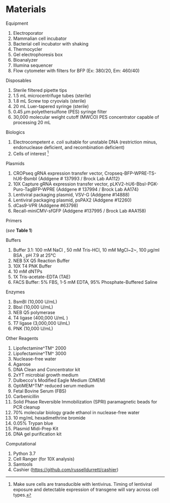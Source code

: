 # Materials

Equipment

1.  Electroporator
2.  Mammalian cell incubator
3.  Bacterial cell incubator with shaking
4.  Thermocycler
5.  Gel electrophoresis box
6.  Bioanalyzer
7.  Illumina sequencer
8.  Flow cytometer with filters for BFP (Ex: 380/20, Em: 460/40)

Disposables

1.  Sterile filtered pipette tips
2.  1.5 mL microcentrifuge tubes (sterile)
3.  1.8 mL Screw top cryovials (sterile)
4.  20 mL Luer-tapered syringe (sterile)
5.  0.45 $\mu$m polyethersulfone (PES) syringe filter
6.  30,000 molecular weight cutoff (MWCO) PES concentrator capable of processing 20 mL

Biologics

1.  Electrocompetent *e. coli* suitable for unstable DNA (restriction minus, endonuclease deficient, and recombination deficient)
2.  Cells of interest [^1]

[^1]:  Make sure cells are transducible with lentivirus. Timing of lentiviral exposure and detectable expression of transgene will vary across cell types.

Plasmids

1.  CROPseq gRNA expression transfer vector, Cropseq-BFP-WPRE-TS-hU6-BsmbI {Addgene \# 137993 / Brock Lab AA112}
2.  10X Capture gRNA expression transfer vector, pLKV2-hU6-BbsI-PGK-Puro-TagBFP-WPRE {Addgene \# 137994 / Brock Lab AA174}
3.  Lentiviral packaging plasmid, VSV-G (Addgene #14888)
4.  Lentiviral packaging plasmid, psPAX2 (Addgene #12260)
5.  dCas9-VPR (Addgene #63798)
6.  Recall-miniCMV-sfGFP (Addgene \#137995 / Brock Lab #AA158)

Primers

(*see* **Table 1**)

Buffers

1.  Buffer 3.1: 100 mM NaCl , 50 mM Tris-HCl, 10 mM MgCl~2~, 100 $\mu$g/ml BSA , pH 7.9 at 25°C
2.  NEB 5X Q5 Reaction Buffer
3.  10X T4 PNK Buffer
4.  10 mM dNTPs
5.  1X Tris-acetate-EDTA (TAE)
6.  FACS Buffer: 5% FBS, 1-5 mM EDTA, 95% Phosphate-Buffered Saline

Enzymes

1.  BsmBI (10,000 U/mL)
2.  BbsI (10,000 U/mL)
3.  NEB Q5 polymerase
4.  T4 ligase (400,000 U/mL )
5.  T7 ligase (3,000,000 U/mL)
6.  PNK (10,000 U/mL)

Other Reagents

1.  Lipofectamine^TM^ 2000
2.  Lipofectamine^TM^ 3000
3.  Nuclease-free water
4.  Agarose
5.  DNA Clean and Concentrator kit
6.  2xYT microbial growth medium
7.  Dulbecco's Modified Eagle Medium (DMEM)
8.  OptiMEM^TM^ reduced serum medium
9.  Fetal Bovine Serum (FBS)
10. Carbenicillin
11. Solid Phase Reversible Immobilization (SPRI) paramagnetic beads for PCR cleanup
12. 70% molecular biology grade ethanol in nuclease-free water
13. 10 mg/mL hexadimethrine bromide
14. 0.05% Trypan blue
15. Plasmid Midi-Prep Kit
16. DNA gel purification kit

Computational

1.  Python 3.7
2.  Cell Ranger (for 10X analysis)
3.  Samtools
4.  Cashier (https://github.com/russelldurrett/cashier)

